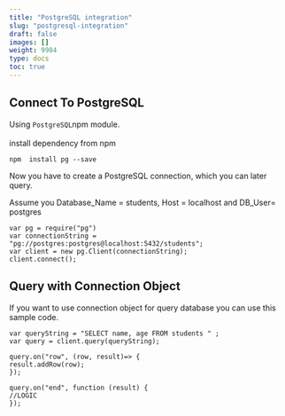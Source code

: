 ```yaml
---
title: "PostgreSQL integration"
slug: "postgresql-integration"
draft: false
images: []
weight: 9984
type: docs
toc: true
---
```


## Connect To PostgreSQL
Using `PostgreSQL`npm module.  <br><br>
install dependency from npm <br>

    npm  install pg --save

Now you have to create a PostgreSQL connection, which you can later query.

Assume you Database_Name = students, Host = localhost and  DB_User= postgres

    var pg = require("pg")
    var connectionString = "pg://postgres:postgres@localhost:5432/students";
    var client = new pg.Client(connectionString);
    client.connect();

## Query with Connection Object
If you want to use connection object for query database you can use this sample code.

    var queryString = "SELECT name, age FROM students " ;
    var query = client.query(queryString);
    
    query.on("row", (row, result)=> {
    result.addRow(row);
    });
    
    query.on("end", function (result) {
    //LOGIC
    });



